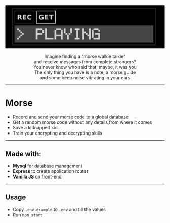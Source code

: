 <div align='center'>
  <img src='https://github.com/alaanvv/Image-Database/blob/main/Morse/morse.png?raw=true'>

  <br>
  
  <p align='center'>
    Imagine finding a "morse walkie talkie" <br>
    and receive messages from complete strangers? <br>
    You never know who said that, maybe, it was you <br>
    The only thing you have is a note, a morse guide <br>
    and some beep noise vibrating in your ears <br>
  </p>
</div>

---

# Morse

- Record and send your morse code to a global database  
- Get a random morse code without any details from where it comes
- Save a kidnapped kid  
- Train your encrypting and decrypting skills

---

## Made with:  
- **Mysql** for database management  
- **Express** to create application routes
- **Vanilla JS** on front-end

---

## Usage
- Copy `.env.example` to `.env` and fill the values
- Run `npm start`
